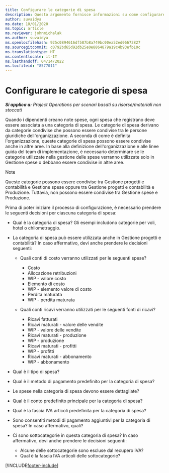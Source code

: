 ```yaml
---
title: Configurare le categorie di spesa
description: Questo argomento fornisce informazioni su come configurare le categorie di spesa e le categorie condivise per le note spese.
author: suvaidya
ms.date: 10/01/2020
ms.topic: article
ms.reviewer: johnmichalak
ms.author: suvaidya
ms.openlocfilehash: 925c0894616df587b8a749bc00ea52ed06672827
ms.sourcegitcommit: c0792bd65d92db25e0e8864879a19c4b93efb10c
ms.translationtype: HT
ms.contentlocale: it-IT
ms.lasthandoff: 04/14/2022
ms.locfileid: "8577011"
---
```

# <a name="set-up-expense-categories"></a>Configurare le categorie di spesa

_**Si applica a:** Project Operations per scenari basati su risorse/materiali non stoccati_

Quando i dipendenti creano note spese, ogni spesa che registrano deve essere associata a una categoria di spesa. Le categorie di spesa derivano da categorie condivise che possono essere condivise tra le persone giuridiche dell'organizzazione. A seconda di come è definita l'organizzazione, queste categorie di spesa possono essere condivise anche in altre aree. In base alla definizione dell'organizzazione e alle linee guida del team di implementazione, è necessario determinare se le categorie utilizzate nella gestione delle spese verranno utilizzate solo in Gestione spese o debbano essere condivise in altre aree.

> [!NOTE]
> Queste categorie possono essere condivise tra Gestione progetti e contabilità e Gestione spese oppure tra Gestione progetti e contabilità e Produzione. Tuttavia, non possono essere condivise tra Gestione spese e Produzione.

Prima di poter iniziare il processo di configurazione, è necessario prendere le seguenti decisioni per ciascuna categoria di spesa:

- Qual è la categoria di spesa? Gli esempi includono categorie per voli, hotel o chilometraggio.
- La categoria di spesa può essere utilizzata anche in Gestione progetti e contabilità? In caso affermativo, devi anche prendere le decisioni seguenti:

    - Quali conti di costo verranno utilizzati per le seguenti spese?

        - Costo
        - Allocazione retribuzioni
        - WIP - valore costo
        - Elemento di costo
        - WIP - elemento valore di costo
        - Perdita maturata
        - WIP - perdita maturata

    - Quali conti ricavi verranno utilizzati per le seguenti fonti di ricavi?

        - Ricavi fatturati
        - Ricavi maturati - valore delle vendite
        - WIP - valore delle vendite
        - Ricavi maturati - produzione
        - WIP - produzione
        - Ricavi maturati - profitti
        - WIP - profitti
        - Ricavi maturati - abbonamento
        - WIP - abbonamento

- Qual è il tipo di spesa?
- Qual è il metodo di pagamento predefinito per la categoria di spesa?
- Le spese nella categoria di spesa devono essere dettagliate?
- Qual è il conto predefinito principale per la categoria di spesa?
- Qual è la fascia IVA articoli predefinita per la categoria di spesa?
- Sono consentiti metodi di pagamento aggiuntivi per la categoria di spesa? In caso affermativo, quali?
- Ci sono sottocategorie in questa categoria di spesa? In caso affermativo, devi anche prendere le decisioni seguenti:

    - Alcune delle sottocategorie sono escluse dal recupero IVA?
    - Qual è la fascia IVA articoli delle sottocategorie?


[!INCLUDE[footer-include](../includes/footer-banner.md)]